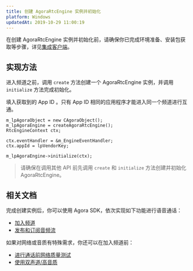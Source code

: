 ```yaml
---
title: 创建 AgoraRtcEngine 实例并初始化
platform: Windows
updatedAt: 2019-10-29 11:00:19
---
```


在创建 AgoraRtcEngine 实例并初始化前，请确保你已完成环境准备、安装包获取等步骤，详见[集成客户端](/cn/Voice/windows_video)。

## 实现方法

进入频道之前，调用 <code>create</code> 方法创建一个 AgoraRtcEngine 实例，并调用 <code>initialize</code> 方法完成初始化。

填入获取到的 App ID 。只有 App ID 相同的应用程序才能进入同一个频道进行互通。

```
m_lpAgoraObject = new CAgoraObject();
m_lpAgoraEngine = createAgoraRtcEngine();
RtcEngineContext ctx;

ctx.eventHandler = &m_EngineEventHandler;
ctx.appId = lpVendorKey;

m_lpAgoraEngine->initialize(ctx);
```

> 请确保在调用其他 API 前先调用 `create` 和 `initialize` 方法创建并初始化 AgoraRtcEngine。

## 相关文档

完成创建实例后，你可以使用 Agora SDK，依次实现如下功能进行语音通话：

- [加入频道](/cn/Voice/join_communication_windows)
- [发布和订阅音频流](/cn/Voice/publish_windows_audio)

如果对网络或音质有特殊需求，你还可以在加入频道前：

- [进行通话前网络质量测试](/cn/Voice/lastmile_windows)
- [使用双声道/高音质](/cn/Voice/audio_profile_windows)
